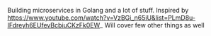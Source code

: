 Building microservices in Golang and a lot of stuff. Inspired by https://www.youtube.com/watch?v=VzBGi_n65iU&list=PLmD8u-IFdreyh6EUfevBcbiuCKzFk0EW_
Will cover few other things as well 